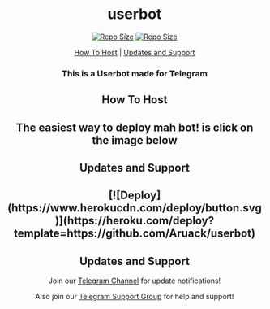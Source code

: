 <h1 align="center">userbot</h1>
<p align="center"> <a align="center"><a href="https://api.codacy.com/project/badge/Grade/441b48966e9f4b58a643d7c4cee8ba66?label=Repo%20size&style=flat-square"> <img src="https://api.codacy.com/project/badge/Grade/441b48966e9f4b58a643d7c4cee8ba66?label=Repo%20size&style=flat-square" alt="Repo Size" /></a> <a align="center"><a href="https://img.shields.io/github/repo-size/Aruack/userbot.svg?label=Repo%20size&style=flat-square"> <img src="https://img.shields.io/github/repo-size/Aruack/userbot.svg?label=Repo%20size&style=flat-square" alt="Repo Size" /></a></p> </p><p align="center"><a href="#how-to-host">How To Host</a> | <a href="#updates-and-support">Updates and Support</a> </p>
<h3 align="center">This is a Userbot made for Telegram</h3>
<h2 align="center">How To Host</h2>
<h2 align="center">The easiest way to deploy mah bot! is click on the image below</h2>
<h2 align="center">Updates and Support</h2>

<h2 align="center">[![Deploy](https://www.herokucdn.com/deploy/button.svg)](https://heroku.com/deploy?template=https://github.com/Aruack/userbot)</h2>


<h2 align="center">Updates and Support</h2>
<p align="center">Join our <a href="https://t.me/Aruackofficial">Telegram Channel</a> for update notifications!</p>
<p align="center">Also join our <a href="https://t.me/CFC_BOT_SUPPORT">Telegram Support Group</a> for help and support!</p>



